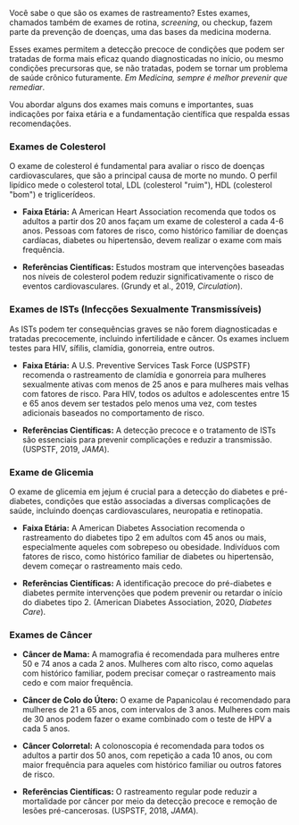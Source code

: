 
Você sabe o que são os exames de rastreamento?
Estes exames, chamados também de exames de rotina, _screening_, ou checkup, fazem parte da prevenção de doenças, uma das bases da medicina moderna.

Esses exames permitem a detecção precoce de condições que podem ser tratadas de forma mais eficaz quando diagnosticadas no início, ou mesmo condições precursoras que, se não tratadas, podem se tornar um problema de saúde crônico futuramente. _Em Medicina, sempre é melhor prevenir que remediar_. 
 
Vou abordar alguns dos exames mais comuns e importantes, suas indicações por faixa etária e a fundamentação científica que respalda essas recomendações.

### Exames de Colesterol

O exame de colesterol é fundamental para avaliar o risco de doenças cardiovasculares, que são a principal causa de morte no mundo. O perfil lipídico mede o colesterol total, LDL (colesterol "ruim"), HDL (colesterol "bom") e triglicerídeos.

- **Faixa Etária:** A American Heart Association recomenda que todos os adultos a partir dos 20 anos façam um exame de colesterol a cada 4-6 anos. Pessoas com fatores de risco, como histórico familiar de doenças cardíacas, diabetes ou hipertensão, devem realizar o exame com mais frequência.

- **Referências Científicas:** Estudos mostram que intervenções baseadas nos níveis de colesterol podem reduzir significativamente o risco de eventos cardiovasculares. (Grundy et al., 2019, *Circulation*).

### Exames de ISTs (Infecções Sexualmente Transmissíveis)

As ISTs podem ter consequências graves se não forem diagnosticadas e tratadas precocemente, incluindo infertilidade e câncer. Os exames incluem testes para HIV, sífilis, clamídia, gonorreia, entre outros.

- **Faixa Etária:** A U.S. Preventive Services Task Force (USPSTF) recomenda o rastreamento de clamídia e gonorreia para mulheres sexualmente ativas com menos de 25 anos e para mulheres mais velhas com fatores de risco. Para HIV, todos os adultos e adolescentes entre 15 e 65 anos devem ser testados pelo menos uma vez, com testes adicionais baseados no comportamento de risco.

- **Referências Científicas:** A detecção precoce e o tratamento de ISTs são essenciais para prevenir complicações e reduzir a transmissão. (USPSTF, 2019, *JAMA*).

### Exame de Glicemia

O exame de glicemia em jejum é crucial para a detecção do diabetes e pré-diabetes, condições que estão associadas a diversas complicações de saúde, incluindo doenças cardiovasculares, neuropatia e retinopatia.

- **Faixa Etária:** A American Diabetes Association recomenda o rastreamento do diabetes tipo 2 em adultos com 45 anos ou mais, especialmente aqueles com sobrepeso ou obesidade. Indivíduos com fatores de risco, como histórico familiar de diabetes ou hipertensão, devem começar o rastreamento mais cedo.

- **Referências Científicas:** A identificação precoce do pré-diabetes e diabetes permite intervenções que podem prevenir ou retardar o início do diabetes tipo 2. (American Diabetes Association, 2020, *Diabetes Care*).

### Exames de Câncer

- **Câncer de Mama:** A mamografia é recomendada para mulheres entre 50 e 74 anos a cada 2 anos. Mulheres com alto risco, como aquelas com histórico familiar, podem precisar começar o rastreamento mais cedo e com maior frequência.

- **Câncer de Colo do Útero:** O exame de Papanicolau é recomendado para mulheres de 21 a 65 anos, com intervalos de 3 anos. Mulheres com mais de 30 anos podem fazer o exame combinado com o teste de HPV a cada 5 anos.

- **Câncer Colorretal:** A colonoscopia é recomendada para todos os adultos a partir dos 50 anos, com repetição a cada 10 anos, ou com maior frequência para aqueles com histórico familiar ou outros fatores de risco.

- **Referências Científicas:** O rastreamento regular pode reduzir a mortalidade por câncer por meio da detecção precoce e remoção de lesões pré-cancerosas. (USPSTF, 2018, *JAMA*).

<!--stackedit_data:
eyJoaXN0b3J5IjpbLTYwNjY4MzQ1OSwtOTkwODE2NDM2XX0=
-->